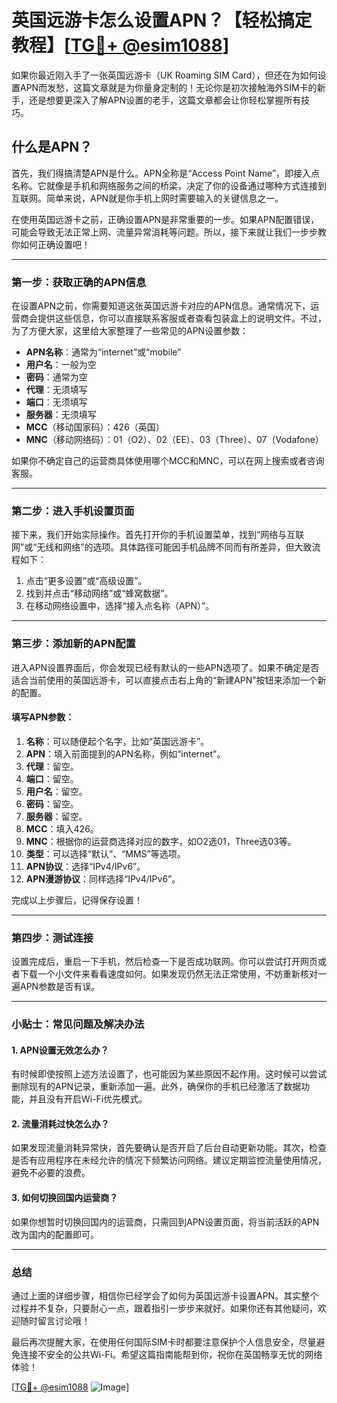# 英国远游卡怎么设置APN？【轻松搞定教程】[[TG💪+ @esim1088](https://t.me/s/esim1088)]

如果你最近刚入手了一张英国远游卡（UK Roaming SIM Card），但还在为如何设置APN而发愁，这篇文章就是为你量身定制的！无论你是初次接触海外SIM卡的新手，还是想要更深入了解APN设置的老手，这篇文章都会让你轻松掌握所有技巧。

## 什么是APN？

首先，我们得搞清楚APN是什么。APN全称是“Access Point Name”，即接入点名称。它就像是手机和网络服务之间的桥梁，决定了你的设备通过哪种方式连接到互联网。简单来说，APN就是你手机上网时需要输入的关键信息之一。

在使用英国远游卡之前，正确设置APN是非常重要的一步。如果APN配置错误，可能会导致无法正常上网、流量异常消耗等问题。所以，接下来就让我们一步步教你如何正确设置吧！

---

### 第一步：获取正确的APN信息

在设置APN之前，你需要知道这张英国远游卡对应的APN信息。通常情况下，运营商会提供这些信息，你可以直接联系客服或者查看包装盒上的说明文件。不过，为了方便大家，这里给大家整理了一些常见的APN设置参数：

- **APN名称**：通常为“internet”或“mobile”
- **用户名**：一般为空
- **密码**：通常为空
- **代理**：无须填写
- **端口**：无须填写
- **服务器**：无须填写
- **MCC**（移动国家码）：426（英国）
- **MNC**（移动网络码）：01（O2）、02（EE）、03（Three）、07（Vodafone）

如果你不确定自己的运营商具体使用哪个MCC和MNC，可以在网上搜索或者咨询客服。

---

### 第二步：进入手机设置页面

接下来，我们开始实际操作。首先打开你的手机设置菜单，找到“网络与互联网”或“无线和网络”的选项。具体路径可能因手机品牌不同而有所差异，但大致流程如下：

1. 点击“更多设置”或“高级设置”。
2. 找到并点击“移动网络”或“蜂窝数据”。
3. 在移动网络设置中，选择“接入点名称（APN）”。

---

### 第三步：添加新的APN配置

进入APN设置界面后，你会发现已经有默认的一些APN选项了。如果不确定是否适合当前使用的英国远游卡，可以直接点击右上角的“新建APN”按钮来添加一个新的配置。

#### 填写APN参数：
1. **名称**：可以随便起个名字，比如“英国远游卡”。
2. **APN**：填入前面提到的APN名称，例如“internet”。
3. **代理**：留空。
4. **端口**：留空。
5. **用户名**：留空。
6. **密码**：留空。
7. **服务器**：留空。
8. **MCC**：填入426。
9. **MNC**：根据你的运营商选择对应的数字，如O2选01，Three选03等。
10. **类型**：可以选择“默认”、“MMS”等选项。
11. **APN协议**：选择“IPv4/IPv6”。
12. **APN漫游协议**：同样选择“IPv4/IPv6”。

完成以上步骤后，记得保存设置！

---

### 第四步：测试连接

设置完成后，重启一下手机，然后检查一下是否成功联网。你可以尝试打开网页或者下载一个小文件来看看速度如何。如果发现仍然无法正常使用，不妨重新核对一遍APN参数是否有误。

---

### 小贴士：常见问题及解决办法

#### 1. APN设置无效怎么办？
有时候即使按照上述方法设置了，也可能因为某些原因不起作用。这时候可以尝试删除现有的APN记录，重新添加一遍。此外，确保你的手机已经激活了数据功能，并且没有开启Wi-Fi优先模式。

#### 2. 流量消耗过快怎么办？
如果发现流量消耗异常快，首先要确认是否开启了后台自动更新功能。其次，检查是否有应用程序在未经允许的情况下频繁访问网络。建议定期监控流量使用情况，避免不必要的浪费。

#### 3. 如何切换回国内运营商？
如果你想暂时切换回国内的运营商，只需回到APN设置页面，将当前活跃的APN改为国内的配置即可。

---

### 总结

通过上面的详细步骤，相信你已经学会了如何为英国远游卡设置APN。其实整个过程并不复杂，只要耐心一点，跟着指引一步步来就好。如果你还有其他疑问，欢迎随时留言讨论哦！

最后再次提醒大家，在使用任何国际SIM卡时都要注意保护个人信息安全，尽量避免连接不安全的公共Wi-Fi。希望这篇指南能帮到你，祝你在英国畅享无忧的网络体验！

[[TG💪+ @esim1088](https://t.me/s/esim1088) ![Image](https://i.postimg.cc/4NQfJmqS/Snipaste-2025-05-13-00-14-12.png)]